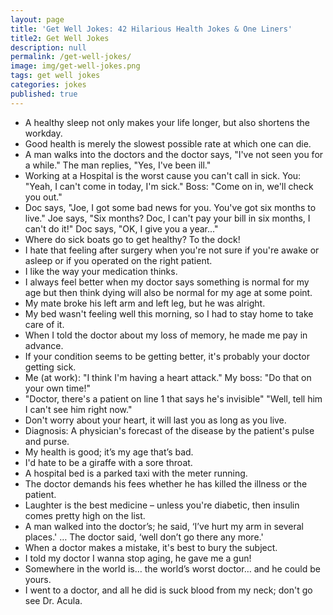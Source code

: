 ```yaml
---
layout: page
title: 'Get Well Jokes: 42 Hilarious Health Jokes & One Liners'
title2: Get Well Jokes
description: null
permalink: /get-well-jokes/
image: img/get-well-jokes.png
tags: get well jokes
categories: jokes
published: true
---
```


<ul>
<li>A healthy sleep not only makes your life longer, but also shortens the workday.</li>
<li>Good health is merely the slowest possible rate at which one can die.</li>
<li>A man walks into the doctors and the doctor says, "I've not seen you for a while."  The man replies, "Yes, I've been ill."</li>
<li>Working at a Hospital is the worst cause you can't call in sick. You: "Yeah, I can't come in today, I'm sick." Boss: "Come on in, we'll check you out."</li>
<li>Doc says, "Joe, I got some bad news for you. You've got six months to live." Joe says, "Six months? Doc, I can't pay your bill in six months, I can't do it!" Doc says, "OK, I give you a year..."</li>
<li>Where do sick boats go to get healthy? To the dock!</li>
<li>I hate that feeling after surgery when you're not sure if you're awake or asleep or if you operated on the right patient.</li>
<li>I like the way your medication thinks.</li>
<li>I always feel better when my doctor says something is normal for my age but then think dying will also be normal for my age at some point.</li>
<li>My mate broke his left arm and left leg, but he was alright.</li>
<li>My bed wasn't feeling well this morning, so I had to stay home to take care of it.</li>
<li>When I told the doctor about my loss of memory, he made me pay in advance.</li>
<li>If your condition seems to be getting better, it's probably your doctor getting sick.</li>
<li>Me (at work): "I think I'm having a heart attack." My boss: "Do that on your own time!"</li>
<li>"Doctor, there's a patient on line 1 that says he's invisible" "Well, tell him I can't see him right now."</li>
<li>Don't worry about your heart, it will last you as long as you live.</li>
<li>Diagnosis: A physician's forecast of the disease by the patient's pulse and purse.</li>
<li>My health is good; it’s my age that’s bad.</li>  
<li>I'd hate to be a giraffe with a sore throat.</li>
<li>A hospital bed is a parked taxi with the meter running.</li>
<li>The doctor demands his fees whether he has killed the illness or the patient.</li>
<li>Laughter is the best medicine – unless you're diabetic, then insulin comes pretty high on the list.</li>
<li>A man walked into the doctor’s; he said, ‘I’ve hurt my arm in several places.' … The doctor said, ‘well don’t go there any more.'</li>
<li>When a doctor makes a mistake, it's best to bury the subject.</li>
<li>I told my doctor I wanna stop aging, he gave me a gun!</li>
<li>Somewhere in the world is… the world’s worst doctor… and he could be yours.</li>
<li>I went to a doctor, and all he did is suck blood from my neck; don't go see Dr. Acula.</li>  

</ul>
